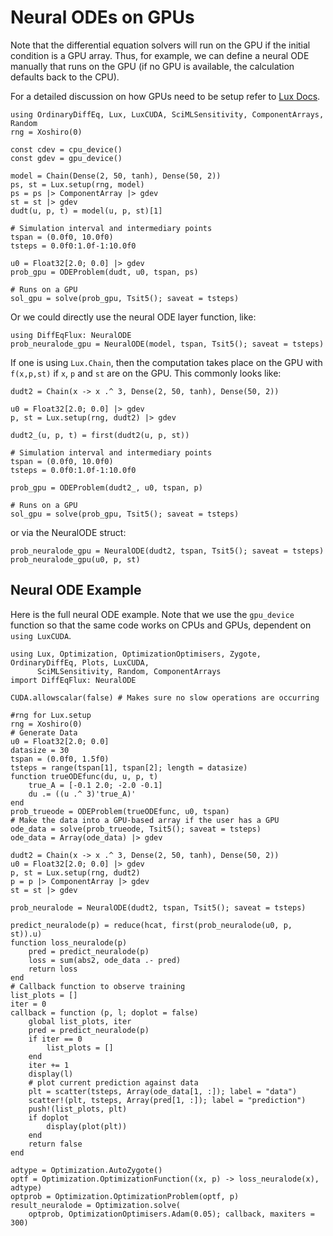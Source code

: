 # Neural ODEs on GPUs

Note that the differential equation solvers will run on the GPU if the initial
condition is a GPU array. Thus, for example, we can define a neural ODE manually
that runs on the GPU (if no GPU is available, the calculation defaults back to the CPU).

For a detailed discussion on how GPUs need to be setup refer to
[Lux Docs](https://lux.csail.mit.edu/stable/manual/gpu_management).

```@example gpu
using OrdinaryDiffEq, Lux, LuxCUDA, SciMLSensitivity, ComponentArrays, Random
rng = Xoshiro(0)

const cdev = cpu_device()
const gdev = gpu_device()

model = Chain(Dense(2, 50, tanh), Dense(50, 2))
ps, st = Lux.setup(rng, model)
ps = ps |> ComponentArray |> gdev
st = st |> gdev
dudt(u, p, t) = model(u, p, st)[1]

# Simulation interval and intermediary points
tspan = (0.0f0, 10.0f0)
tsteps = 0.0f0:1.0f-1:10.0f0

u0 = Float32[2.0; 0.0] |> gdev
prob_gpu = ODEProblem(dudt, u0, tspan, ps)

# Runs on a GPU
sol_gpu = solve(prob_gpu, Tsit5(); saveat = tsteps)
```

Or we could directly use the neural ODE layer function, like:

```@example gpu
using DiffEqFlux: NeuralODE
prob_neuralode_gpu = NeuralODE(model, tspan, Tsit5(); saveat = tsteps)
```

If one is using `Lux.Chain`, then the computation takes place on the GPU with
`f(x,p,st)` if `x`, `p` and `st` are on the GPU. This commonly looks like:

```@example gpu
dudt2 = Chain(x -> x .^ 3, Dense(2, 50, tanh), Dense(50, 2))

u0 = Float32[2.0; 0.0] |> gdev
p, st = Lux.setup(rng, dudt2) |> gdev

dudt2_(u, p, t) = first(dudt2(u, p, st))

# Simulation interval and intermediary points
tspan = (0.0f0, 10.0f0)
tsteps = 0.0f0:1.0f-1:10.0f0

prob_gpu = ODEProblem(dudt2_, u0, tspan, p)

# Runs on a GPU
sol_gpu = solve(prob_gpu, Tsit5(); saveat = tsteps)
```

or via the NeuralODE struct:

```@example gpu
prob_neuralode_gpu = NeuralODE(dudt2, tspan, Tsit5(); saveat = tsteps)
prob_neuralode_gpu(u0, p, st)
```

## Neural ODE Example

Here is the full neural ODE example. Note that we use the `gpu_device` function so that the
same code works on CPUs and GPUs, dependent on `using LuxCUDA`.

```@example gpu
using Lux, Optimization, OptimizationOptimisers, Zygote, OrdinaryDiffEq, Plots, LuxCUDA,
      SciMLSensitivity, Random, ComponentArrays
import DiffEqFlux: NeuralODE

CUDA.allowscalar(false) # Makes sure no slow operations are occurring

#rng for Lux.setup
rng = Xoshiro(0)
# Generate Data
u0 = Float32[2.0; 0.0]
datasize = 30
tspan = (0.0f0, 1.5f0)
tsteps = range(tspan[1], tspan[2]; length = datasize)
function trueODEfunc(du, u, p, t)
    true_A = [-0.1 2.0; -2.0 -0.1]
    du .= ((u .^ 3)'true_A)'
end
prob_trueode = ODEProblem(trueODEfunc, u0, tspan)
# Make the data into a GPU-based array if the user has a GPU
ode_data = solve(prob_trueode, Tsit5(); saveat = tsteps)
ode_data = Array(ode_data) |> gdev

dudt2 = Chain(x -> x .^ 3, Dense(2, 50, tanh), Dense(50, 2))
u0 = Float32[2.0; 0.0] |> gdev
p, st = Lux.setup(rng, dudt2)
p = p |> ComponentArray |> gdev
st = st |> gdev

prob_neuralode = NeuralODE(dudt2, tspan, Tsit5(); saveat = tsteps)

predict_neuralode(p) = reduce(hcat, first(prob_neuralode(u0, p, st)).u)
function loss_neuralode(p)
    pred = predict_neuralode(p)
    loss = sum(abs2, ode_data .- pred)
    return loss
end
# Callback function to observe training
list_plots = []
iter = 0
callback = function (p, l; doplot = false)
    global list_plots, iter
    pred = predict_neuralode(p)
    if iter == 0
        list_plots = []
    end
    iter += 1
    display(l)
    # plot current prediction against data
    plt = scatter(tsteps, Array(ode_data[1, :]); label = "data")
    scatter!(plt, tsteps, Array(pred[1, :]); label = "prediction")
    push!(list_plots, plt)
    if doplot
        display(plot(plt))
    end
    return false
end

adtype = Optimization.AutoZygote()
optf = Optimization.OptimizationFunction((x, p) -> loss_neuralode(x), adtype)
optprob = Optimization.OptimizationProblem(optf, p)
result_neuralode = Optimization.solve(
    optprob, OptimizationOptimisers.Adam(0.05); callback, maxiters = 300)
```
